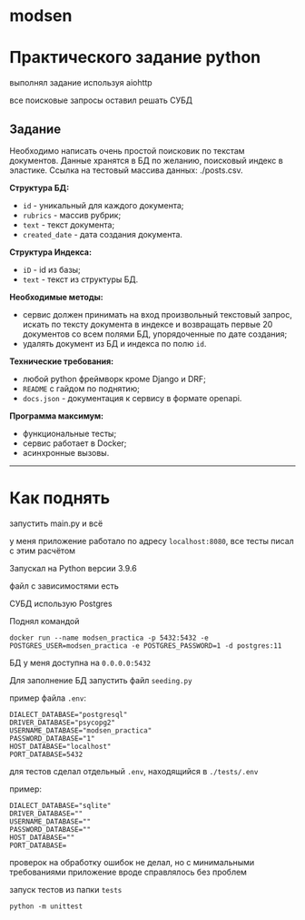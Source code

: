 # modsen

# Практического задание python

выполнял задание используя aiohttp

все поисковые запросы оставил решать СУБД

## Задание

Необходимо написать очень простой поисковик по текстам документов. Данные хранятся в БД по желанию, поисковый индекс в эластике.
Ссылка на тестовый массива данных: ./posts.csv. 

__Структура БД:__

- `id` - уникальный для каждого документа;
- `rubrics` - массив рубрик;
- `text` - текст документа;
- `created_date` - дата создания документа.


__Структура Индекса:__

- `iD` - id из базы;
- `text` - текст из структуры БД.


__Необходимые методы:__

- сервис должен принимать на вход произвольный текстовый запрос, искать по тексту документа в индексе и возвращать первые 20 документов со всем полями БД, упорядоченные по дате создания;
- удалять документ из БД и индекса по полю  `id`.

__Технические требования:__

- любой python фреймворк кроме Django и DRF;
- `README` с гайдом по поднятию;
- `docs.json` - документация к сервису в формате openapi.

__Программа максимум:__

- функциональные тесты;
- сервис работает в Docker;
- асинхронные вызовы.


---

# Как поднять

запустить main.py и всё

у меня приложение работало по адресу `localhost:8080`, все тесты писал с этим расчётом

Запускал на Python версии 3.9.6

файл с зависимостями есть

СУБД использую Postgres

Поднял командой

```console
docker run --name modsen_practica -p 5432:5432 -e POSTGRES_USER=modsen_practica -e POSTGRES_PASSWORD=1 -d postgres:11
```

БД у меня доступна на `0.0.0.0:5432`

Для заполнение БД запустить файл `seeding.py`

пример файла `.env`:
```apacheconf
DIALECT_DATABASE="postgresql"
DRIVER_DATABASE="psycopg2"
USERNAME_DATABASE="modsen_practica"
PASSWORD_DATABASE="1"
HOST_DATABASE="localhost"
PORT_DATABASE=5432
```

для тестов сделал отдельный `.env`, находящийся в `./tests/.env`

пример:

```apacheconf
DIALECT_DATABASE="sqlite"
DRIVER_DATABASE=""
USERNAME_DATABASE=""
PASSWORD_DATABASE=""
HOST_DATABASE=""
PORT_DATABASE=
```

проверок на обработку ошибок не делал, но с минимальными требованиями приложение вроде справлялось без проблем

запуск тестов из папки `tests`
```console
python -m unittest
```